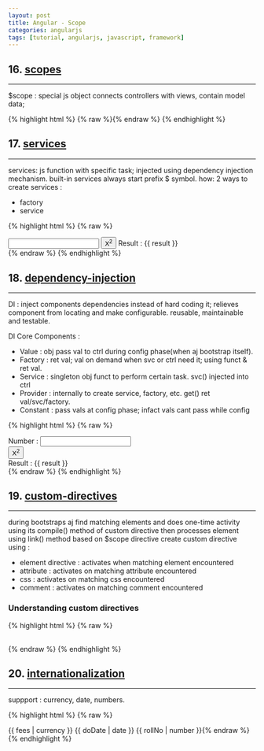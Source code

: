 ```yaml
---
layout: post
title: Angular - Scope
categories: angularjs
tags: [tutorial, angularjs, javascript, framework]
---
```



## 16. [scopes](#scopes) ##
---
$scope : special js object connects controllers with views, contain model data;

{% highlight html %}
{% raw %}<script type="text/javascript">
	// scope inherits values from parent to child
	app.controller('shapectrl', function($scope){
		$scope.message = "puts messages here";		// $scope.message assigned here
	});
	app.controller('circlectrl', function($scope){
		$scope.message = "puts message here too";	// $scope.message override here
	});
</script>{% endraw %}
{% endhighlight %}

## 17. [services](#services) ##
---
services: js function with specific task; injected using dependency injection mechanism.
built-in services always start prefix $ symbol.
how: 2 ways to create services :
- factory
- service

{% highlight html %}
{% raw %}<script>
	// using factory
	app.factory('MathSvc', function(){
		var factory = {};
		factory.multiply = function(a,b){
			return a*b;
		}
		return factory;
	});
	// using services; inject already avail service
	app.services('CalcSvc', function(MathSvc){
		this.square = function(a){
			return MathSvc.multiply(a,a);
		}
	});
	app.controller('CalcCtrl', function($scope, CalcSvc){
		$scope.function(){
			$scope.result = CalcSvc.square($scope.no);
		}
	});
</script>
<!-- implementation here -->
<div ng-app="" ng-controller="">
	<input type="text" ng-model="no">
	<button type="button" ng-click="square()">X<sup>2</sup></button>
	Result : {{ result }}
</div>{% endraw %}
{% endhighlight %}

## 18. [dependency-injection](#dependency-injection) ##
---

DI : inject components dependencies instead of hard coding it; relieves component from locating and make configurable. reusable, maintainable and testable.

DI Core Components : 

- Value 	: obj pass val to ctrl during config phase(when aj bootstrap itself).
- Factory 	: ret val; val on demand when svc or ctrl need it; using funct & ret val.
- Service 	: singleton obj funct to perform certain task. svc() injected into ctrl
- Provider 	: internally to create service, factory, etc. get() ret val/svc/factory.
- Constant 	: pass vals at config phase; infact vals cant pass while config

{% highlight html %}
{% raw %}<script>
	// create main app
	var app = angular.module('myApp', []);

	// provider: craete a services, define method, return square to numbers
	app.config(function($provide){
		$provide.provider('MathSvc', function(){
			this.$get = function(){
				var factory = {};
				factory.multiply = function(a,b){ return a*b; }
			}
			return factory;
		});
	});

	// create a value obj as defInp and pass it a data
	app.value('defInp', 5);

	// Constant pass vals at config phase; infact vals cant pass while config
	app.constant('configParam', 'constant value');

	// using factory
	app.factory('MathSvc', function(){
		var factory = {};
		factory.multiply = function(a,b){ return a*b; }
		return factory;
	});

	// inject ke service
	app.service('CalcSvc', function(MathSvc){
		this.square = function(a){ return MathSvc.multiply(a,a); }
	});

	// inject ke controller
	app.controller('appCtrl',
		function($scope, CalcSvc, defInp){
			$scope.no = defInp;
			$scope.result = CalcSvc.square($scope.no);
			$scope.square = function(){
				$scope.result = CalcSvc.square($scope.no);
			}
		});

</script>
<!-- usage sample -->
<div ng-app="myApp" ng-controller="appCtrl">
	Number : <input type="text" ng-model="numb">
	<br>	 <button type="button" ng-click="square()">X<sup>2</sup></button>
	<br> Result : {{ result }}
</div>{% endraw %}
{% endhighlight %}

## 19. [custom-directives](#custom-directives) ##
---
during bootstraps aj find matching elements and does one-time activity using its compile() method of custom directive
then processes element using link() method based on $scope directive
create custom directive using :

- element directive : activates when matching element encountered
- attribute : activates on matching attribute encountered
- css : activates on matching css encountered
- comment : activates on matching comment encountered

### Understanding custom directives ###

{% highlight html %}
{% raw %}<script type="text/javascript">
app.directive('student', function(){
	var directive = {};
	directive.restrict = 'E';
	directive.template = "Student: <b>{{ student.name }} </b>, Roll No: <b>{{ student.rollno }}</b>";
	directive.scope = { student: "=name" }
	directive.compile = function(element, attribs){
		element.css("border", "1px solid #cccccc");
		var linkFunct = function($scope, element, attribs){
			element.html("Student: <b>"+ student.name +"</b>, Roll No: <b>"+ student.rollno +"</b>");
			element.css("background-color", "#fff0ff");
		}
		return linkFunct;
	}
	return directive;
	});

	app.controller('StudentController', function($scope){
		$scope.nm1.nama = '';
		$scope.nm1.email= '';
		$scope.nm1.rollno= 1;
		$scope.nm2.nama = '';
		$scope.nm2.email= '';
		$scope.nm2.rollno= 2;
		});
</script>
<!-- html code here -->
<div ng-app="" ng-controller="StudentController">
	<student name="nm1"></student><br>
	<student name="nm2"></student>
</div>{% endraw %}
{% endhighlight %}


## 20. [internationalization](#internationalization) ##
---

suppport : currency, date, numbers.

{% highlight html %}
{% raw %}<!-- danish locale -->
<script type="text/javascript" src="angular-locale_da-dk.js"></script>
<script type="text/javascript">
	app.controller('appCtrl',
		function($scope){
			$scope.fees   = 100;
			$scope.doDate = new Date();
			$scope.rollNo = 123.45;
		});
</script>
<!-- usage -->
{{ fees | currency }}
{{ doDate | date }}
{{ rollNo | number }}{% endraw %}
{% endhighlight %}
